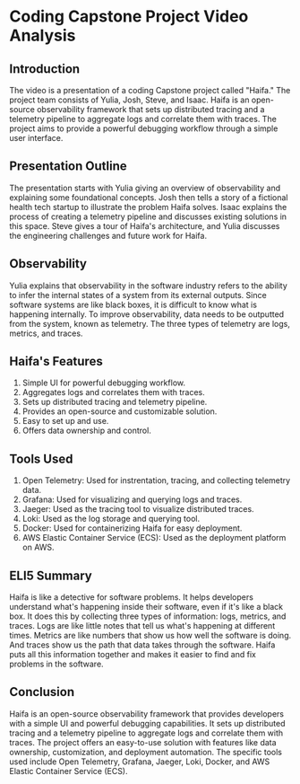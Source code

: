 # Coding Capstone Project Video Analysis

## Introduction

The video is a presentation of a coding Capstone project called "Haifa." The project team consists of Yulia, Josh, Steve, and Isaac. Haifa is an open-source observability framework that sets up distributed tracing and a telemetry pipeline to aggregate logs and correlate them with traces. The project aims to provide a powerful debugging workflow through a simple user interface.

## Presentation Outline

The presentation starts with Yulia giving an overview of observability and explaining some foundational concepts. Josh then tells a story of a fictional health tech startup to illustrate the problem Haifa solves. Isaac explains the process of creating a telemetry pipeline and discusses existing solutions in this space. Steve gives a tour of Haifa's architecture, and Yulia discusses the engineering challenges and future work for Haifa.

## Observability

Yulia explains that observability in the software industry refers to the ability to infer the internal states of a system from its external outputs. Since software systems are like black boxes, it is difficult to know what is happening internally. To improve observability, data needs to be outputted from the system, known as telemetry. The three types of telemetry are logs, metrics, and traces.

## Haifa's Features

1. Simple UI for powerful debugging workflow.
2. Aggregates logs and correlates them with traces.
3. Sets up distributed tracing and telemetry pipeline.
4. Provides an open-source and customizable solution.
5. Easy to set up and use.
6. Offers data ownership and control.

## Tools Used

1. Open Telemetry: Used for instrentation, tracing, and collecting telemetry data.
2. Grafana: Used for visualizing and querying logs and traces.
3. Jaeger: Used as the tracing tool to visualize distributed traces.
4. Loki: Used as the log storage and querying tool.
5. Docker: Used for containerizing Haifa for easy deployment.
6. AWS Elastic Container Service (ECS): Used as the deployment platform on AWS.

## ELI5 Summary

Haifa is like a detective for software problems. It helps developers understand what's happening inside their software, even if it's like a black box. It does this by collecting three types of information: logs, metrics, and traces. Logs are like little notes that tell us what's happening at different times. Metrics are like numbers that show us how well the software is doing. And traces show us the path that data takes through the software. Haifa puts all this information together and makes it easier to find and fix problems in the software.

## Conclusion

Haifa is an open-source observability framework that provides developers with a simple UI and powerful debugging capabilities. It sets up distributed tracing and a telemetry pipeline to aggregate logs and correlate them with traces. The project offers an easy-to-use solution with features like data ownership, customization, and deployment automation. The specific tools used include Open Telemetry, Grafana, Jaeger, Loki, Docker, and AWS Elastic Container Service (ECS).